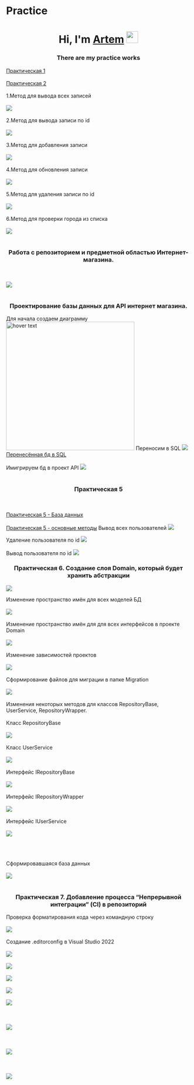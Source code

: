 # Practice
<h1 align="center">Hi, I'm <a href="https://daniilshat.ru/" target="_blank">Artem</a> 
<img src="https://github.com/blackcater/blackcater/raw/main/images/Hi.gif" height="32"/></h1>
<h3 align="center">There are my practice works</h3>
<a href="WebAPI1/WebAPI1/Controllers/WeatherForecastController.cs"> Практическая 1</a>
<br> </br>
<a href="WebAPI2/WebAPI1/Controllers/WeatherForecastController.cs"> Практическая 2</a> <br></br>
1.Метод для вывода всех записей
<br></br>
<img src="https://user-images.githubusercontent.com/124985495/222650655-f5f54d3c-6411-4a8b-9a0c-a8eb050ee72c.png">
<br></br>
2.Метод для вывода записи по id
<br></br>
<img src="https://user-images.githubusercontent.com/124985495/222651172-a08b420b-a767-420b-85b8-aa0694c6cee2.png">
<br></br>
3.Метод для добавления записи
<br></br>
<img src="https://user-images.githubusercontent.com/124985495/222654279-2bc6b7ba-6ffb-496d-9043-0ff90ff09a9e.png">
<br></br>
4.Метод для обновления записи
<br></br>
<img src="https://user-images.githubusercontent.com/124985495/222654717-38df761c-579a-45f1-b9e2-d57893e81d62.png">
<br></br>
5.Метод для удаления записи по id
<br></br>
<img src="https://user-images.githubusercontent.com/124985495/222654876-f6dd25f2-6b54-4127-8ccb-3af72d0374ed.png">
<br></br>
6.Метод для проверки города из списка
<br></br>
<img src="https://user-images.githubusercontent.com/124985495/222655277-d7b85b26-325c-4720-ad19-3e082dd275cb.png">
<br></br>
<h3 align="center">Работа с репозиторием и предметной областью Интернет-магазина.</h3>
<br></br>
<img src="https://user-images.githubusercontent.com/124985495/224268737-0d11b864-ff2a-459a-937d-4fde818850ea.png">
<br></br>
<h3 align="center">Проектирование базы данных для API интернет магазина.</h3>
Для начала создаем диаграмму
<img src="https://user-images.githubusercontent.com/124985495/222645550-82064f66-65fd-47cb-8206-ad4e435f93c7.png" width="350" title="hover text">
Переносим в SQL 
<img src="https://user-images.githubusercontent.com/124985495/222666119-23006ce0-5da7-4987-98a2-61d4e4213fbe.png" >
<a href="WebShop.sql">Перенесённая бд в SQL</a> <br></br>
Имигрируем бд в проект API
<img src="https://user-images.githubusercontent.com/124985495/225843930-8dc5ed16-8077-4901-9686-ba056a8c5c49.png" >
<br></br>
<h3 align="center">Практическая 5</h3>
<br></br>
<a href="WebShop.sql">Практическая 5 - База данных</a> <br></br>
<a href="Практ 5/UserController.cs"> Практическая 5 - основные методы</a>
Вывод всех пользователей
<img src="https://user-images.githubusercontent.com/124985495/225869632-5fd7bdea-2a64-4ff4-b0e1-c288c2f62a51.png" >

Удаление пользователя по id
<img src="https://user-images.githubusercontent.com/124985495/225874673-efb3db78-0877-40a3-849e-feb24bde52e3.png" >
<br></br>
Вывод пользователя по id
<img src="https://user-images.githubusercontent.com/124985495/225874136-dc09ad95-c055-45e9-930b-cae278e8c643.png" >

<h3 align="center">Практическая 6. Создание слоя Domain, который будет хранить абстракции</h3>
<img src="https://user-images.githubusercontent.com/124985495/225898281-552b0a10-ece9-4d29-a716-4027e2ebb0f8.png" >

Изменение пространство имён для всех моделей БД
<br></br>
<img src="https://user-images.githubusercontent.com/124985495/230552381-2ee4db2a-075b-4603-ae2b-7bf7367a9da1.png" >
<br></br>
Изменение пространство имён для для всех интерфейсов в проекте Domain
<br></br>
<img src="https://user-images.githubusercontent.com/124985495/230552444-a584fa47-de23-4a4e-95bf-dde085291a09.png" >
<br></br>
Изменение зависимостей проектов
<br></br>
<img src="https://user-images.githubusercontent.com/124985495/230552706-219d123d-3571-4b94-ad86-a6a0c001107f.png" >
<br></br>
Сформирование файлов для миграции в папке Migration
<br></br>
<img src="https://user-images.githubusercontent.com/124985495/230552942-eb44345a-f3c7-4335-93f4-985b2e14a9d6.png" >
<br></br>
Изменения некоторых методов для классов RepositoryBase, UserService, RepositoryWrapper.
<br></br>
Класс RepositoryBase
<br></br>
<img src="https://user-images.githubusercontent.com/124985495/230553492-b0f44ba6-f3b0-4443-9ef3-b795d7a0f014.png" >
<br></br>
Класс UserService
<br></br>
<img src="https://user-images.githubusercontent.com/124985495/230553686-bd7cbbe9-2f22-46ec-aff7-dd191f611af1.png" >
<br></br>
Интерфейс IRepositoryBase
<br></br>
<img src="https://user-images.githubusercontent.com/124985495/230554161-f7c6597c-9b5b-44c4-ae2f-9424c126fb97.png" >
<br></br>
Интерфейс IRepositoryWrapper
<br></br>
<img src="https://user-images.githubusercontent.com/124985495/230554235-35aed06c-b01e-4b9c-b2ea-f65eb65ca97d.png" >
<br></br>
Интерфейс IUserService
<br></br>
<img src="https://user-images.githubusercontent.com/124985495/230554333-94ad3c56-eeb3-4d4b-aadb-a86bc8401737.png" >
<br></br>

<br></br>
Сформировавшаяся база данных
<br></br>
<img src="https://user-images.githubusercontent.com/124985495/230553243-9fb315ff-80c2-4f09-8afc-eb5cfbd2cbd7.png" >
<br></br>

<h3 align="center">Практическая 7. Добавление процесса “Непрерывной интеграции” (CI) в репозиторий</h3>
Проверка форматирования кода через командную строку
<br></br>
<img src="https://user-images.githubusercontent.com/124985495/230574933-dcf63faa-5c16-4724-819a-07d57ed4832d.png" >
<br></br>
Создание .editorconfig в Visual Studio 2022
<br></br>
<img src="https://user-images.githubusercontent.com/124985495/230575310-2941d58e-bb86-41eb-9ea8-4658cf66f8ce.png" >
<br></br>
<img src="https://github.com/ArtemZont/Practice/assets/124985495/b74524d4-447e-4310-a0cc-ba9e0d7b2dc5" >
<br></br>
<img src="https://github.com/ArtemZont/Practice/assets/124985495/a5e40fb4-b66d-4bd1-a30e-efa472ff7027" >
<br></br>
<img src="https://github.com/ArtemZont/Practice/assets/124985495/537d9035-e6dd-4e6a-8b6b-695602c62feb" >
<br></br>
<img src="https://github.com/ArtemZont/Practice/assets/124985495/3728bdc4-4f16-4d46-a045-165fd53bbe01" >
<br></br>
<br></br>
<img src="https://github.com/ArtemZont/Practice/assets/124985495/376d9e2e-cd73-4ec3-83dd-269ad39b9dd5" >
<br></br>
<br></br>
<img src="https://github.com/ArtemZont/Practice/assets/124985495/1d1cfd24-da63-4739-8b44-dc950b83e01d" >
<br></br>
<br></br>
<img src="https://github.com/ArtemZont/Practice/assets/124985495/9d63645f-d618-4527-bb15-a68ec8737f8a" >
<br></br>


